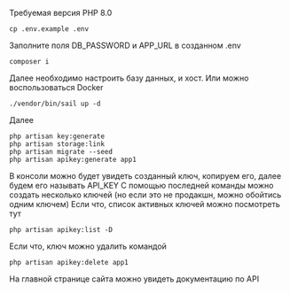 Требуемая версия PHP 8.0
```
cp .env.example .env
```
Заполните поля
DB_PASSWORD
и
APP_URL
в созданном .env

```
composer i
```
Далее необходимо настроить базу данных, и хост. Или можно воспользоваться Docker
```
./vendor/bin/sail up -d
```
Далее
```
php artisan key:generate
php artisan storage:link
php artisan migrate --seed
php artisan apikey:generate app1
```
В консоли можно будет увидеть созданный ключ, копируем его, далее будем его называть API_KEY
С помощью последней команды можно создать несколько ключей (но если это не продакшн, можно обойтись одним ключем)
Если что, список активных ключей можно посмотреть тут
```
php artisan apikey:list -D
```
Если что, ключ можно удалить командой
```
php artisan apikey:delete app1
```
На главной странице сайта можно увидеть документацию по API